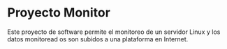 
# Proyecto Monitor

Este proyecto de software permite el monitoreo de un servidor Linux y los datos monitoread
os son subidos a una plataforma en Internet.

